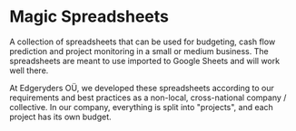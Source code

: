 # Magic Spreadsheets

A collection of spreadsheets that can be used for budgeting, cash flow prediction and project monitoring in a small or medium business. The spreadsheets are meant to use imported to Google Sheets and will work well there.

At Edgeryders OÜ, we developed these spreadsheets according to our requirements and best practices as a non-local, cross-national company / collective. In our company, everything is split into "projects", and each project has its own budget.
